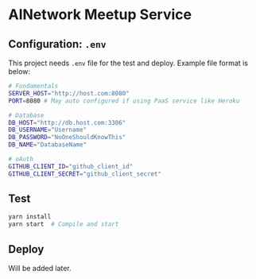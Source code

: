 # AINetwork Meetup Service

## Configuration: `.env`

This project needs `.env` file for the test and deploy. Example file format is below:
```bash
# Fundamentals
SERVER_HOST="http://host.com:8080"
PORT=8080 # May auto configured if using PaaS service like Heroku

# Database
DB_HOST="http://db.host.com:3306"
DB_USERNAME="Username"
DB_PASSWORD="NoOneShouldKnowThis"
DB_NAME="DatabaseName"

# oAuth
GITHUB_CLIENT_ID="github_client_id"
GITHUB_CLIENT_SECRET="github_client_secret"
```

## Test

```bash
yarn install
yarn start  # Compile and start
```

## Deploy

Will be added later.